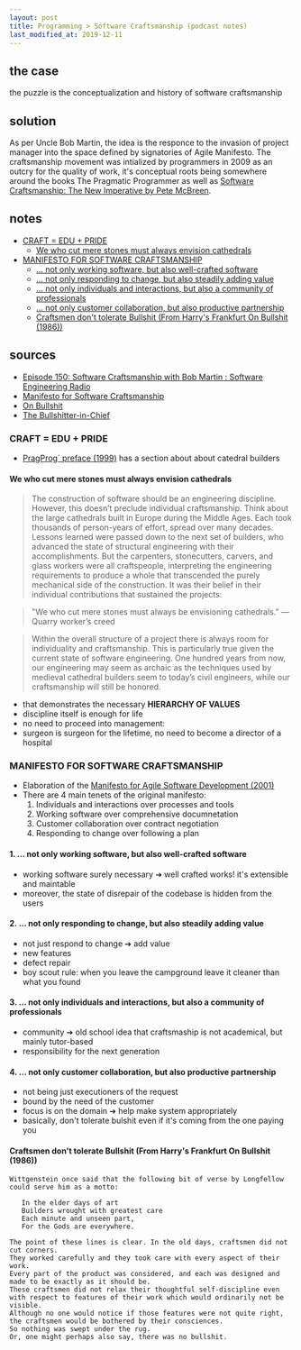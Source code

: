 ```yaml
---
layout: post
title: Programming > Software Craftsmanship (podcast notes)
last_modified_at: 2019-12-11
---
```

## the case	
the puzzle is the conceptualization and history of software craftsmanship

## solution
As per Uncle Bob Martin, the idea is the responce to the invasion of project manager into the space defined by signatories of Agile Manifesto. The craftsmanship movement was intialized by programmers in 2009 as an outcry for the quality of work, it's conceptual roots being somewhere around the books The Pragmatic Programmer as well as [Software Craftsmanship: The New Imperative by Pete McBreen](https://www.goodreads.com/book/show/1035377.Software_Craftsmanship).

## notes

<!-- TOC -->

- [CRAFT = EDU + PRIDE](#craft--edu--pride)
    - [We who cut mere stones must always envision cathedrals](#we-who-cut-mere-stones-must-always-envision-cathedrals)
- [MANIFESTO FOR SOFTWARE CRAFTSMANSHIP](#manifesto-for-software-craftsmanship)
    - [... not only working software, but also well-crafted software](#-not-only-working-software-but-also-well-crafted-software)
    - [... not only responding to change, but also steadily adding value](#-not-only-responding-to-change-but-also-steadily-adding-value)
    - [... not only individuals and interactions, but also a community of professionals](#-not-only-individuals-and-interactions-but-also-a-community-of-professionals)
    - [... not only customer collaboration, but also productive partnership](#-not-only-customer-collaboration-but-also-productive-partnership)
    - [Craftsmen don't tolerate Bullshit (From Harry's Frankfurt On Bullshit (1986))](#craftsmen-dont-tolerate-bullshit-from-harrys-frankfurt-on-bullshit-1986)

<!-- /TOC -->

## sources

* [Episode 150: Software Craftsmanship with Bob Martin : Software Engineering Radio](https://www.se-radio.net/2009/11/episode-150-software-craftsmanship-with-bob-martin/)
* [Manifesto for Software Craftsmanship](http://manifesto.softwarecraftsmanship.org/)
* [On Bullshit](http://www2.csudh.edu/ccauthen/576f12/frankfurt__harry_-_on_bullshit.pdf)
* [The Bullshitter-in-Chief](https://www.vox.com/policy-and-politics/2017/5/30/15631710/trump-bullshit)

### CRAFT = EDU + PRIDE
- [PragProg` preface (1999)](https://pragprog.com/the-pragmatic-programmer/extracts/preface) has a section about about catedral builders

#### We who cut mere stones must always envision cathedrals

> The construction of software should be an engineering discipline. 
> However, this doesn’t preclude individual craftsmanship. 
> Think about the large cathedrals built in Europe during the Middle Ages. 
> Each took thousands of person-years of effort, spread over many decades. 
> Lessons learned were passed down to the next set of builders, who advanced the state of structural engineering with their accomplishments. 
>But the carpenters, stonecutters, carvers, and glass workers were all craftspeople, interpreting the engineering requirements to produce a whole that transcended the purely mechanical side of the construction. 
>It was their belief in their individual contributions that sustained the projects:

>"We who cut mere stones must always be envisioning cathedrals."
>—Quarry worker’s creed

>Within the overall structure of a project there is always room for individuality and craftsmanship. 
>This is particularly true given the current state of software engineering. 
>One hundred years from now, our engineering may seem as archaic as the techniques used by medieval cathedral builders seem to today’s civil engineers, while our craftsmanship will still be honored.

- that demonstrates the necessary **HIERARCHY OF VALUES** 
- discipline itself is enough for life
- no need to proceed into management: 
- surgeon is surgeon for the lifetime, no need to become a director of a hospital

### MANIFESTO FOR SOFTWARE CRAFTSMANSHIP
- Elaboration of the [Manifesto for Agile Software Development (2001)](http://agilemanifesto.org/)
- There are 4 main tenets of the original manifesto:
    1. Individuals and interactions over processes and tools
    2. Working software over comprehensive documnetation
    3. Customer collaboration over contract negotiation
    4. Responding to change over following a plan

#### 1. ... not only working software, but also well-crafted software
- working software surely necessary ➔ well crafted works! it's extensible and maintable
- moreover, the state of disrepair of the codebase is hidden from the users

#### 2. ... not only responding to change, but also steadily adding value
- not just respond to change ➔ add value
- new features
- defect repair
- boy scout rule: when you leave the campground leave it cleaner than what you found

#### 3. ... not only individuals and interactions, but also a community of professionals
- community ➔ old school idea that craftsmaship is not academical, but mainly tutor-based 
- responsibility for the next generation 

#### 4. ... not only customer collaboration, but also productive partnership
- not being just executioners of the request
- bound by the need of the customer
- focus is on the domain ➔ help make system appropriately 
- basically, don't tolerate bulshit even if it's coming from the one paying you

#### Craftsmen don't tolerate Bullshit (From Harry's Frankfurt On Bullshit (1986))

```plaintext
Wittgenstein once said that the following bit of verse by Longfellow could serve him as a motto:

   In the elder days of art
   Builders wrought with greatest care
   Each minute and unseen part,
   For the Gods are everywhere.
   
The point of these lines is clear. In the old days, craftsmen did not cut corners.
They worked carefully and they took care with every aspect of their work. 
Every part of the product was considered, and each was designed and made to be exactly as it should be. 
These craftsmen did not relax their thoughtful self-discipline even with respect to features of their work which would ordinarily not be visible. 
Although no one would notice if those features were not quite right, the craftsmen would be bothered by their consciences. 
So nothing was swept under the rug. 
Or, one might perhaps also say, there was no bullshit.
```

